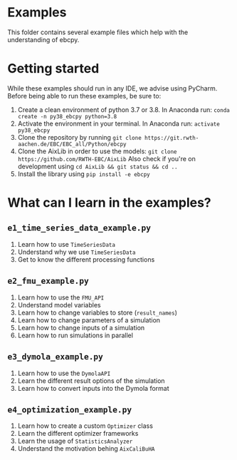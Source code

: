 # Examples

This folder contains several example files which help with the understanding of ebcpy.

# Getting started

While these examples should run in any IDE, we advise using PyCharm.
Before being able to run these examples, be sure to:

1. Create a clean environment of python 3.7 or 3.8. In Anaconda run: `conda create -n py38_ebcpy python=3.8`
2. Activate the environment in your terminal. In Anaconda run: `activate py38_ebcpy` 
3. Clone the repository by running `git clone https://git.rwth-aachen.de/EBC/EBC_all/Python/ebcpy`
4. Clone the AixLib in order to use the models: `git clone https://github.com/RWTH-EBC/AixLib`
   Also check if you're on development using `cd AixLib && git status && cd ..`
5. Install the library using `pip install -e ebcpy`

# What can I learn in the examples?

## `e1_time_series_data_example.py`

1. Learn how to use `TimeSeriesData`
2. Understand why we use `TimeSeriesData`
3. Get to know the different processing functions

## `e2_fmu_example.py`

1. Learn how to use the `FMU_API`
2. Understand model variables
3. Learn how to change variables to store (`result_names`)
4. Learn how to change parameters of a simulation
5. Learn how to change inputs of a simulation
6. Learn how to run simulations in parallel

## `e3_dymola_example.py`

1. Learn how to use the `DymolaAPI`
2. Learn the different result options of the simulation
3. Learn how to convert inputs into the Dymola format

## `e4_optimization_example.py`

1. Learn how to create a custom `Optimizer` class
2. Learn the different optimizer frameworks
3. Learn the usage of `StatisticsAnalyzer`
4. Understand the motivation behing `AixCaliBuHA`
